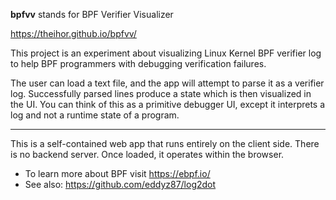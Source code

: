 **bpfvv** stands for BPF Verifier Visualizer

https://theihor.github.io/bpfvv/

This project is an experiment about visualizing Linux Kernel BPF verifier log to help BPF programmers with debugging verification failures. 

The user can load a text file, and the app will attempt to parse it as a verifier log. Successfully parsed lines produce a state which is then visualized in the UI. You can think of this as a primitive debugger UI, except it interprets a log and not a runtime state of a program.

---

This is a self-contained web app that runs entirely on the client side. There is no backend server. Once loaded, it operates within the browser.

* To learn more about BPF visit https://ebpf.io/
* See also: https://github.com/eddyz87/log2dot


